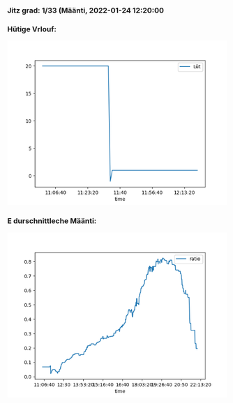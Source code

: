 ### Jitz grad: 1/33 (Määnti, 2022-01-24 12:20:00

### Hütige Vrlouf:
![Graph](Today.png)

### E durschnittleche Määnti:
![Graph](Määnti.png)